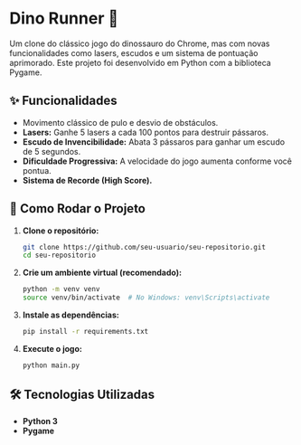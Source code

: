 # Dino Runner 🦖

Um clone do clássico jogo do dinossauro do Chrome, mas com novas funcionalidades como lasers, escudos e um sistema de pontuação aprimorado. Este projeto foi desenvolvido em Python com a biblioteca Pygame.



## ✨ Funcionalidades

- Movimento clássico de pulo e desvio de obstáculos.
- **Lasers:** Ganhe 5 lasers a cada 100 pontos para destruir pássaros.
- **Escudo de Invencibilidade:** Abata 3 pássaros para ganhar um escudo de 5 segundos.
- **Dificuldade Progressiva:** A velocidade do jogo aumenta conforme você pontua.
- **Sistema de Recorde (High Score).**

## 🚀 Como Rodar o Projeto

1.  **Clone o repositório:**
    ```bash
    git clone https://github.com/seu-usuario/seu-repositorio.git
    cd seu-repositorio
    ```

2.  **Crie um ambiente virtual (recomendado):**
    ```bash
    python -m venv venv
    source venv/bin/activate  # No Windows: venv\Scripts\activate
    ```

3.  **Instale as dependências:**
    ```bash
    pip install -r requirements.txt
    ```

4.  **Execute o jogo:**
    ```bash
    python main.py
    ```

## 🛠️ Tecnologias Utilizadas

- **Python 3**
- **Pygame**